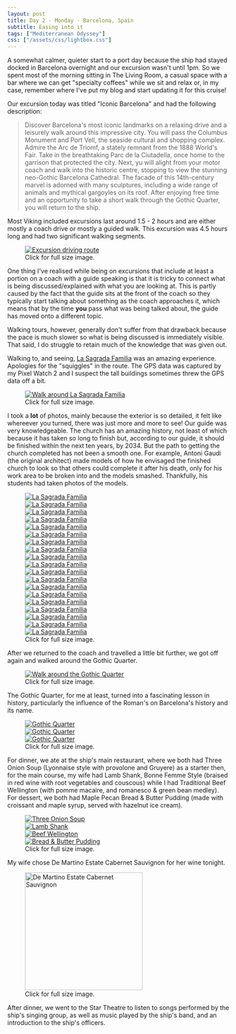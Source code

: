 ```yaml
---
layout: post
title: Day 2 - Monday - Barcelona, Spain
subtitle: Easing into it
tags: ["Mediterranean Odyssey"]
css: ["/assets/css/lightbox.css"]
---
```

A somewhat calmer, quieter start to a port day because the ship had stayed docked in Barcelona overnight and our excursion wasn't until 1pm. So we spent most of the morning sitting in The Living Room, a casual space with a bar where we can get "specialty coffees" while we sit and relax or, in my case, remember where I've put my blog and start updating it for this cruise!

Our excursion today was titled "Iconic Barcelona" and had the following description:

> Discover Barcelona's most iconic landmarks on a relaxing drive and a leisurely walk around this impressive city. You will pass the Columbus Monument and Port Vell, the seaside cultural and shopping complex. Admire the Arc de Triomf, a stately remnant from the 1888 World's Fair. Take in the breathtaking Parc de la Ciutadella, once home to the garrison that protected the city. Next, yu will alight from your motor coach and walk into the historic centre, stopping to view the stunning neo-Gothic Barcelona Cathedral. The facade of this 14th-century marvel is adorned with many sculptures, including a wide range of animals and mythical gargoyles on its roof. After enjoying free time and an opportunity to take a short walk through the Gothic Quarter, you will return to the ship.

Most Viking included excursions last around 1.5 - 2 hours and are either mostly a coach drive or mostly a guided walk. This excursion was 4.5 hours long and had two significant walking segments.

<figure>
<a href="https://res.cloudinary.com/dxbtkgnyh/image/upload/v1712148506/2024-viking-mediterranean-odyssey/Excursion_driving_route_soyian.png" data-lightbox="driving-route" data-title="Excursion driving route">
<img src="https://res.cloudinary.com/dxbtkgnyh/image/upload/t_Thumbnail/v1712148506/2024-viking-mediterranean-odyssey/Excursion_driving_route_soyian.png" alt="Excursion driving route">
</a>
<figcaption>Click for full size image.</figcaption>
</figure>

One thing I've realised while being on excursions that include at least a portion on a coach with a guide speaking is that it is tricky to connect what is being discussed/explained with what you are looking at. This is partly caused by the fact that the guide sits at the front of the coach so they typically start talking about something as the coach approaches it, which means that by the time **you** pass what was being talked about, the guide has moved onto a different topic.

Walking tours, however, generally don't suffer from that drawback because the pace is much slower so what is being discussed is immediately visible. That said, I do struggle to retain much of the knowledge that was given out.

Walking to, and seeing, [La Sagrada Familia](https://en.wikipedia.org/wiki/Sagrada_Fam%C3%ADlia) was an amazing experience. Apologies for the "squiggles" in the route. The GPS data was captured by my Pixel Watch 2 and I suspect the tall buildings sometimes threw the GPS data off a bit.

<figure>
<a href="https://res.cloudinary.com/dxbtkgnyh/image/upload/v1712148496/2024-viking-mediterranean-odyssey/First_walk_sfw5ew.png" data-lightbox="walk-1" data-title="Walk around La Sagrada Familia">
<img src="https://res.cloudinary.com/dxbtkgnyh/image/upload/t_Thumbnail/v1712148496/2024-viking-mediterranean-odyssey/First_walk_sfw5ew.png" alt="Walk around La Sagrada Familia">
</a>
<figcaption>Click for full size image.</figcaption>
</figure>

I took a **lot** of photos, mainly because the exterior is so detailed, it felt like whereever you turned, there was just more and more to see! Our guide was very knowledgeable. The church has an amazing history, not least of which because it has taken so long to finish but, according to our guide, it should be finished within the next ten years, by 2034. But the path to getting the church completed has not been a smooth one. For example, Antoni Gaudi (the original architect) made models of how he envisaged the finished church to look so that others could complete it after his death, only for his work area to be broken into and the models smashed. Thankfully, his students had taken photos of the models.

<figure>
    <div class="d-flex flex-row flex-wrap" style="gap: 5px">
        <div class="p-2">
            <a href="https://res.cloudinary.com/dxbtkgnyh/image/upload/v1712148137/2024-viking-mediterranean-odyssey/PXL_20240402_121104633.MP_gjtftr.jpg"
                data-lightbox="familia" data-title="La Sagrada Familia">
                <img src="https://res.cloudinary.com/dxbtkgnyh/image/upload/t_Thumbnail/v1712148137/2024-viking-mediterranean-odyssey/PXL_20240402_121104633.MP_gjtftr.jpg"
                    alt="La Sagrada Familia">
            </a>
        </div>
        <div class="p-2">
            <a href="https://res.cloudinary.com/dxbtkgnyh/image/upload/v1712148094/2024-viking-mediterranean-odyssey/PXL_20240402_121224637_yoqnvf.jpg"
                data-lightbox="familia" data-title="La Sagrada Familia">
                <img src="https://res.cloudinary.com/dxbtkgnyh/image/upload/t_Thumbnail/v1712148094/2024-viking-mediterranean-odyssey/PXL_20240402_121224637_yoqnvf.jpg"
                    alt="La Sagrada Familia">
            </a>
        </div>
        <div class="p-2">
            <a href="https://res.cloudinary.com/dxbtkgnyh/image/upload/v1712148054/2024-viking-mediterranean-odyssey/PXL_20240402_121258256_tmuork.jpg"
                data-lightbox="familia" data-title="La Sagrada Familia">
                <img src="https://res.cloudinary.com/dxbtkgnyh/image/upload/t_Thumbnail/v1712148054/2024-viking-mediterranean-odyssey/PXL_20240402_121258256_tmuork.jpg"
                    alt="La Sagrada Familia">
            </a>
        </div>
        <div class="p-2">
            <a href="https://res.cloudinary.com/dxbtkgnyh/image/upload/v1712148059/2024-viking-mediterranean-odyssey/PXL_20240402_121309241_ifca29.jpg"
                data-lightbox="familia" data-title="La Sagrada Familia">
                <img src="https://res.cloudinary.com/dxbtkgnyh/image/upload/t_Thumbnail/v1712148059/2024-viking-mediterranean-odyssey/PXL_20240402_121309241_ifca29.jpg"
                    alt="La Sagrada Familia">
            </a>
        </div>
        <div class="p-2">
            <a href="https://res.cloudinary.com/dxbtkgnyh/image/upload/v1712148120/2024-viking-mediterranean-odyssey/PXL_20240402_122015523_gmlugn.jpg"
                data-lightbox="familia" data-title="La Sagrada Familia">
                <img src="https://res.cloudinary.com/dxbtkgnyh/image/upload/t_Thumbnail/v1712148120/2024-viking-mediterranean-odyssey/PXL_20240402_122015523_gmlugn.jpg"
                    alt="La Sagrada Familia">
            </a>
        </div>
        <div class="p-2">
            <a href="https://res.cloudinary.com/dxbtkgnyh/image/upload/v1712148086/2024-viking-mediterranean-odyssey/PXL_20240402_122106473_kb7v7d.jpg"
                data-lightbox="familia" data-title="La Sagrada Familia">
                <img src="https://res.cloudinary.com/dxbtkgnyh/image/upload/t_Thumbnail/v1712148086/2024-viking-mediterranean-odyssey/PXL_20240402_122106473_kb7v7d.jpg"
                    alt="La Sagrada Familia">
            </a>
        </div>
        <div class="p-2">
            <a href="https://res.cloudinary.com/dxbtkgnyh/image/upload/v1712148224/2024-viking-mediterranean-odyssey/PXL_20240402_122839352.MP_pj5hcs.jpg"
                data-lightbox="familia" data-title="La Sagrada Familia">
                <img src="https://res.cloudinary.com/dxbtkgnyh/image/upload/t_Thumbnail/v1712148224/2024-viking-mediterranean-odyssey/PXL_20240402_122839352.MP_pj5hcs.jpg"
                    alt="La Sagrada Familia">
            </a>
        </div>
        <div class="p-2">
            <a href="https://res.cloudinary.com/dxbtkgnyh/image/upload/v1712148134/2024-viking-mediterranean-odyssey/PXL_20240402_122849020_olwvy8.jpg"
                data-lightbox="familia" data-title="La Sagrada Familia">
                <img src="https://res.cloudinary.com/dxbtkgnyh/image/upload/t_Thumbnail/v1712148134/2024-viking-mediterranean-odyssey/PXL_20240402_122849020_olwvy8.jpg"
                    alt="La Sagrada Familia">
            </a>
        </div>
        <div class="p-2">
            <a href="https://res.cloudinary.com/dxbtkgnyh/image/upload/v1712148228/2024-viking-mediterranean-odyssey/PXL_20240402_122902701_k3jjzo.jpg"
                data-lightbox="familia" data-title="La Sagrada Familia">
                <img src="https://res.cloudinary.com/dxbtkgnyh/image/upload/t_Thumbnail/v1712148228/2024-viking-mediterranean-odyssey/PXL_20240402_122902701_k3jjzo.jpg"
                    alt="La Sagrada Familia">
            </a>
        </div>
        <div class="p-2">
            <a href="https://res.cloudinary.com/dxbtkgnyh/image/upload/v1712148156/2024-viking-mediterranean-odyssey/PXL_20240402_123151620_ulc0lm.jpg"
                data-lightbox="familia" data-title="La Sagrada Familia">
                <img src="https://res.cloudinary.com/dxbtkgnyh/image/upload/t_Thumbnail/v1712148156/2024-viking-mediterranean-odyssey/PXL_20240402_123151620_ulc0lm.jpg"
                    alt="La Sagrada Familia">
            </a>
        </div>
        <div class="p-2">
            <a href="https://res.cloudinary.com/dxbtkgnyh/image/upload/v1712148173/2024-viking-mediterranean-odyssey/PXL_20240402_123210423_vkcmvp.jpg"
                data-lightbox="familia" data-title="La Sagrada Familia">
                <img src="https://res.cloudinary.com/dxbtkgnyh/image/upload/t_Thumbnail/v1712148173/2024-viking-mediterranean-odyssey/PXL_20240402_123210423_vkcmvp.jpg"
                    alt="La Sagrada Familia">
            </a>
        </div>
        <div class="p-2">
            <a href="https://res.cloudinary.com/dxbtkgnyh/image/upload/v1712148248/2024-viking-mediterranean-odyssey/PXL_20240402_123705368.MP_m8vjok.jpg"
                data-lightbox="familia" data-title="La Sagrada Familia">
                <img src="https://res.cloudinary.com/dxbtkgnyh/image/upload/t_Thumbnail/v1712148248/2024-viking-mediterranean-odyssey/PXL_20240402_123705368.MP_m8vjok.jpg"
                    alt="La Sagrada Familia">
            </a>
        </div>
        <div class="p-2">
            <a href="https://res.cloudinary.com/dxbtkgnyh/image/upload/v1712148230/2024-viking-mediterranean-odyssey/PXL_20240402_123843291_dtru7i.jpg"
                data-lightbox="familia" data-title="La Sagrada Familia">
                <img src="https://res.cloudinary.com/dxbtkgnyh/image/upload/t_Thumbnail/v1712148230/2024-viking-mediterranean-odyssey/PXL_20240402_123843291_dtru7i.jpg"
                    alt="La Sagrada Familia">
            </a>
        </div>
        <div class="p-2">
            <a href="https://res.cloudinary.com/dxbtkgnyh/image/upload/v1712148250/2024-viking-mediterranean-odyssey/PXL_20240402_123951461_auvwpy.jpg"
                data-lightbox="familia" data-title="La Sagrada Familia">
                <img src="https://res.cloudinary.com/dxbtkgnyh/image/upload/t_Thumbnail/v1712148250/2024-viking-mediterranean-odyssey/PXL_20240402_123951461_auvwpy.jpg"
                    alt="La Sagrada Familia">
            </a>
        </div>
        <div class="p-2">
            <a href="https://res.cloudinary.com/dxbtkgnyh/image/upload/v1712148252/2024-viking-mediterranean-odyssey/PXL_20240402_123956426_zbsi1l.jpg"
                data-lightbox="familia" data-title="La Sagrada Familia">
                <img src="https://res.cloudinary.com/dxbtkgnyh/image/upload/t_Thumbnail/v1712148252/2024-viking-mediterranean-odyssey/PXL_20240402_123956426_zbsi1l.jpg"
                    alt="La Sagrada Familia">
            </a>
        </div>
        <div class="p-2">
            <a href="https://res.cloudinary.com/dxbtkgnyh/image/upload/v1712148317/2024-viking-mediterranean-odyssey/PXL_20240402_124113810.MP_dczbfg.jpg"
                data-lightbox="familia" data-title="La Sagrada Familia">
                <img src="https://res.cloudinary.com/dxbtkgnyh/image/upload/t_Thumbnail/v1712148317/2024-viking-mediterranean-odyssey/PXL_20240402_124113810.MP_dczbfg.jpg"
                    alt="La Sagrada Familia">
            </a>
        </div>
        <div class="p-2">
            <a href="https://res.cloudinary.com/dxbtkgnyh/image/upload/v1712148625/2024-viking-mediterranean-odyssey/PXL_20240402_124124161_dgpldb.jpg"
                data-lightbox="familia" data-title="La Sagrada Familia">
                <img src="https://res.cloudinary.com/dxbtkgnyh/image/upload/t_Thumbnail/v1712148625/2024-viking-mediterranean-odyssey/PXL_20240402_124124161_dgpldb.jpg"
                    alt="La Sagrada Familia">
            </a>
        </div>
        <div class="p-2">
            <a href="https://res.cloudinary.com/dxbtkgnyh/image/upload/v1712148618/2024-viking-mediterranean-odyssey/PXL_20240402_124152075_b34if0.jpg"
                data-lightbox="familia" data-title="La Sagrada Familia">
                <img src="https://res.cloudinary.com/dxbtkgnyh/image/upload/t_Thumbnail/v1712148618/2024-viking-mediterranean-odyssey/PXL_20240402_124152075_b34if0.jpg"
                    alt="La Sagrada Familia">
            </a>
        </div>
        <div class="p-2">
            <a href="https://res.cloudinary.com/dxbtkgnyh/image/upload/v1712148627/2024-viking-mediterranean-odyssey/PXL_20240402_124657841_wh1ytt.jpg"
                data-lightbox="familia" data-title="La Sagrada Familia">
                <img src="https://res.cloudinary.com/dxbtkgnyh/image/upload/t_Thumbnail/v1712148627/2024-viking-mediterranean-odyssey/PXL_20240402_124657841_wh1ytt.jpg"
                    alt="La Sagrada Familia">
            </a>
        </div>
    </div>
    <figcaption>Click for full size image.</figcaption>
</figure>

After we returned to the coach and travelled a little bit further, we got off again and walked around the Gothic Quarter.

<figure>
<a href="https://res.cloudinary.com/dxbtkgnyh/image/upload/v1712148499/2024-viking-mediterranean-odyssey/Second_walk_uey7cc.png" data-lightbox="walk-2" data-title="Walk around the Gothic Quarter">
<img src="https://res.cloudinary.com/dxbtkgnyh/image/upload/t_Thumbnail/v1712148499/2024-viking-mediterranean-odyssey/Second_walk_uey7cc.png" alt="Walk around the Gothic Quarter">
</a>
<figcaption>Click for full size image.</figcaption>
</figure>

The Gothic Quarter, for me at least, turned into a fascinating lesson in history, particularly the influence of the Roman's on Barcelona's history and its name.

<figure>
    <div class="d-flex flex-row flex-wrap" style="gap: 5px">
        <div class="p-2">
            <a href="https://res.cloudinary.com/dxbtkgnyh/image/upload/v1712153371/2024-viking-mediterranean-odyssey/PXL_20240402_140131127_ak4wk0.jpg"
                data-lightbox="gothic" data-title="Gothic Quarter">
                <img src="https://res.cloudinary.com/dxbtkgnyh/image/upload/t_Thumbnail/v1712153371/2024-viking-mediterranean-odyssey/PXL_20240402_140131127_ak4wk0.jpg"
                    alt="Gothic Quarter">
            </a>
        </div>
        <div class="p-2">
            <a href="https://res.cloudinary.com/dxbtkgnyh/image/upload/v1712153428/2024-viking-mediterranean-odyssey/PXL_20240402_140150059.MP_vck3kr.jpg"
                data-lightbox="gothic" data-title="Gothic Quarter">
                <img src="https://res.cloudinary.com/dxbtkgnyh/image/upload/t_Thumbnail/v1712153428/2024-viking-mediterranean-odyssey/PXL_20240402_140150059.MP_vck3kr.jpg"
                    alt="Gothic Quarter">
            </a>
        </div>
        <div class="p-2">
            <a href="https://res.cloudinary.com/dxbtkgnyh/image/upload/v1712153350/2024-viking-mediterranean-odyssey/PXL_20240402_143115523_clekmf.jpg"
                data-lightbox="gothic" data-title="Gothic Quarter">
                <img src="https://res.cloudinary.com/dxbtkgnyh/image/upload/t_Thumbnail/v1712153350/2024-viking-mediterranean-odyssey/PXL_20240402_143115523_clekmf.jpg"
                    alt="Gothic Quarter">
            </a>
        </div>
    </div>
    <figcaption>Click for full size image.</figcaption>
</figure>

For dinner, we ate at the ship's main restaurant, where we both had Three Onion Soup (Lyonnaise style with provolone and Gruyere) as a starter then, for the main course, my wife had Lamb Shank, Bonne Femme Style (braised in red wine with root vegetables and couscous) while I had Traditional Beef Wellington (with pomme macaire, and romanesco & green bean medley). For dessert, we both had Maple Pecan Bread & Butter Pudding (made with croissant and maple syrup, served with hazelnut ice cream).

<figure>
    <div class="d-flex flex-row flex-wrap" style="gap: 5px">
        <div class="p-2">
            <a href="https://res.cloudinary.com/dxbtkgnyh/image/upload/v1712153361/2024-viking-mediterranean-odyssey/PXL_20240402_171501676.PORTRAIT_izc0ak.jpg"
                data-lightbox="dinner" data-title="Three Onion Soup">
                <img src="https://res.cloudinary.com/dxbtkgnyh/image/upload/t_Thumbnail/v1712153361/2024-viking-mediterranean-odyssey/PXL_20240402_171501676.PORTRAIT_izc0ak.jpg"
                    alt="Three Onion Soup">
            </a>
        </div>
        <div class="p-2">
            <a href="https://res.cloudinary.com/dxbtkgnyh/image/upload/v1712153368/2024-viking-mediterranean-odyssey/PXL_20240402_173252432.PORTRAIT_weniuf.jpg"
                data-lightbox="dinner" data-title="Lamb Shank">
                <img src="https://res.cloudinary.com/dxbtkgnyh/image/upload/t_Thumbnail/v1712153368/2024-viking-mediterranean-odyssey/PXL_20240402_173252432.PORTRAIT_weniuf.jpg"
                    alt="Lamb Shank">
            </a>
        </div>
        <div class="p-2">
            <a href="https://res.cloudinary.com/dxbtkgnyh/image/upload/v1712153358/2024-viking-mediterranean-odyssey/PXL_20240402_173259283.PORTRAIT.ORIGINAL_pskhkl.jpg"
                data-lightbox="dinner" data-title="Beef Wellington">
                <img src="https://res.cloudinary.com/dxbtkgnyh/image/upload/t_Thumbnail/v1712153358/2024-viking-mediterranean-odyssey/PXL_20240402_173259283.PORTRAIT.ORIGINAL_pskhkl.jpg"
                    alt="Beef Wellington">
            </a>
        </div>
        <div class="p-2">
            <a href="https://res.cloudinary.com/dxbtkgnyh/image/upload/v1712153318/2024-viking-mediterranean-odyssey/PXL_20240402_175610508.PORTRAIT.ORIGINAL_ugto0y.jpg"
                data-lightbox="dinner" data-title="Bread & Butter Pudding">
                <img src="https://res.cloudinary.com/dxbtkgnyh/image/upload/t_Thumbnail/v1712153318/2024-viking-mediterranean-odyssey/PXL_20240402_175610508.PORTRAIT.ORIGINAL_ugto0y.jpg"
                    alt="Bread & Butter Pudding">
            </a>
        </div>
    </div>
    <figcaption>Click for full size image.</figcaption>
</figure>

My wife chose De Martino Estate Cabernet Sauvignon for her wine tonight.

<figure>
<a href="https://www.wine.com/product/images/w_600,h_600,dpr_2.0,c_fit,q_auto:good,fl_progressive/hfminzdy7xqpbeqsw4i2.jpg" data-lightbox="wine" data-title="De Martino Estate Cabernet Sauvignon">
<img src="https://www.wine.com/product/images/w_600,h_600,dpr_2.0,c_fit,q_auto:good,fl_progressive/hfminzdy7xqpbeqsw4i2.jpg
" height="267" alt="De Martino Estate Cabernet Sauvignon">
</a>
<figcaption>Click for full size image.</figcaption>
</figure>


After dinner, we went to the Star Theatre to listen to songs performed by the ship's singing group, as well as music played by the ship's band, and an introduction to the ship's officers.

<script src="/assets/js/lightbox-plus-jquery.js"></script>
